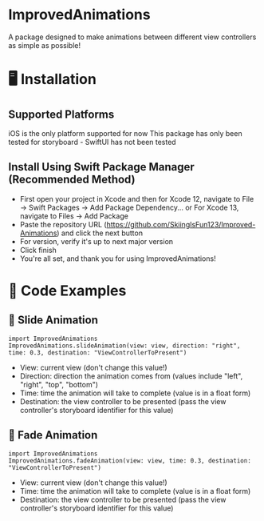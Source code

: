 # ImprovedAnimations

A package designed to make animations between different view controllers as simple as possible!

# 🖥️ Installation

## Supported Platforms

iOS is the only platform supported for now
This package has only been tested for storyboard - SwiftUI has not been tested

## Install Using Swift Package Manager (Recommended Method)

 - First open your project in Xcode and then for Xcode 12, navigate to File → Swift Packages → Add Package Dependency... or For Xcode 13, navigate to Files → Add Package
 - Paste the repository URL (https://github.com/SkiingIsFun123/Improved-Animations) and click the next button
 - For version, verify it's up to next major version
 - Click finish
 - You're all set, and thank you for using ImprovedAnimations!

# 🔨 Code Examples

## 📱 Slide Animation
```
import ImprovedAnimations
ImprovedAnimations.slideAnimation(view: view, direction: "right", time: 0.3, destination: "ViewControllerToPresent")
```

 - View: current view (don't change this value!)
 - Direction: direction the animation comes from (values include "left", "right", "top", "bottom")
 - Time: time the animation will take to complete (value is in a float form)
 - Destination: the view controller to be presented (pass the view controller's storyboard identifier for this value)
 
## 📱 Fade Animation
```
import ImprovedAnimations
ImprovedAnimations.fadeAnimation(view: view, time: 0.3, destination: "ViewControllerToPresent")
```

 - View: current view (don't change this value!)
 - Time: time the animation will take to complete (value is in a float form)
 - Destination: the view controller to be presented (pass the view controller's storyboard identifier for this value)
 
